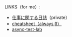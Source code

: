 LINKS（for me）:

- [仕事に関する日誌](https://github.com/shirakurak/wced_kiloque/issues/53)（private）
- [cheatsheet（always β）](https://github.com/shirakurak/pipe/blob/main/08_cheatsheet/README.md)
- [async-test-lab](https://github.com/tomohiko9090/async-test-lab)
